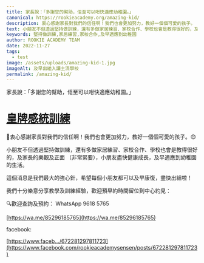 ```yaml
---
title: 家長說：「多謝您的幫助，佢至可以咁快適應幼稚園。」
canonical: https://rookieacademy.org/amazing-kid/
description: 衷心感謝家長對我們的信任啊！我們也會更加努力，教好一個個可愛的孩子。
text: 小朋友不但透過堅持做訓練，還有多做家居練習、家校合作、學校也會是教得很好的，及家長的樂觀及正面 （非常緊要），小朋友盡快健康成長，及早適應到幼稚園的生活。
keywords: 堅持做訓練,家居練習,家校合作,及早適應到幼稚園
author: ROOKIE ACADEMY TEAM
date: 2022-11-27
tags:
  - test
image: /assets/uploads/amazing-kid-1.jpg
imageAlt: 及早出組入讀主流學校
permalink: /amazing-kid/
---
```

家長說：「多謝您的幫助，佢至可以咁快適應幼稚園。」

# [皇牌感統訓練](https://rookieacademy.org//%E8%AA%B2%E7%A8%8B%E7%B0%A1%E4%BB%8B/%E6%84%9F%E8%A6%BA%E7%B5%B1%E5%90%88%E8%A8%93%E7%B7%B4/)

💖衷心感謝家長對我們的信任啊！我們也會更加努力，教好一個個可愛的孩子。😊

小朋友不但透過堅持做訓練，還有多做家居練習、家校合作、學校也會是教得很好的，及家長的樂觀及正面 （非常緊要），小朋友盡快健康成長，及早適應到幼稚園的生活。

這個消息是我們最大的強心針，希望每個小朋友都可以及早康復，盡快出組啦！

我們十分樂意分享教學及訓練經驗，歡迎預早約時間留位到中心約見：


🔍歡迎查詢及預約： WhatsApp 9618 5765 

[https://wa.me/85296185765](https://wa.me/85296185765)

facebook:

[https://www.faceb.../672281297811723](https://www.facebook.com/rookieacademysensen/posts/672281297811723)